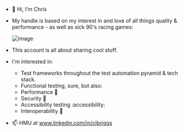 - 👋 Hi, I’m Chris

- My handle is based on my interest in and love of all things quality & performance - as well as sick 90's racing games:

  ![image](https://github.com/needForSp33d/needForSp33d/assets/140117190/813d7ef7-08c4-45a4-b04d-08620cbff2d6)
  
- This account is all about sharing cool stuff.

- I'm interested in:
  
  - Test frameworks throughout the test automation pyramid & tech stack.
  - Functional testing, sure, but also:
  - Performance 🐎
  - Security 🔐
  - Accessibility testing :accessibility:
  - Interoperability 🧰

- 📫 HMU at www.linkedin.com/in/cjbriggs
